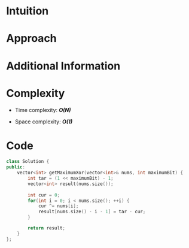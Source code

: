 # Intuition

# Approach

# Additional Information

# Complexity
- Time complexity: ***O(N)***
<!-- Add your time complexity here, e.g. $$O(n)$$ -->

- Space complexity: ***O(1)***
<!-- Add your space complexity here, e.g. $$O(n)$$ -->

# Code
```cpp
class Solution {
public:
    vector<int> getMaximumXor(vector<int>& nums, int maximumBit) {
        int tar = (1 << maximumBit) - 1;
        vector<int> result(nums.size());
        
        int cur = 0;
        for(int i = 0; i < nums.size(); ++i) {
            cur ^= nums[i];
            result[nums.size() - i - 1] = tar - cur;
        }

        return result;
    }
};
```
